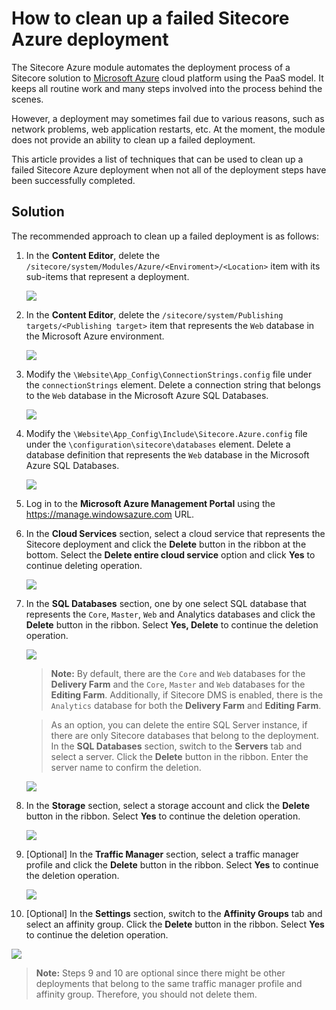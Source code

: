 # How to clean up a failed Sitecore Azure deployment

The Sitecore Azure module automates the deployment process of a Sitecore solution to [Microsoft Azure](http://azure.microsoft.com/) cloud platform using the PaaS model. It keeps all routine work and many steps involved into the process behind the scenes.

However, a deployment may sometimes fail due to various reasons, such as network problems, web application restarts, etc. At the moment, the module does not provide an ability to clean up a failed deployment.

This article provides a list of techniques that can be used to clean up a failed Sitecore Azure deployment when not all of the deployment steps have been successfully completed.

## Solution

The recommended approach to clean up a failed deployment is as follows:

1. In the **Content Editor**, delete the `/sitecore/system/Modules/Azure/<Enviroment>/<Location>` item with its sub-items that represent a deployment.

   ![](./media/how-to-clean-up-a-failed-sitecore-azure-deployment/AzurePortal-01.png)

2. In the **Content Editor**, delete the `/sitecore/system/Publishing targets/<Publishing target>` item that represents the `Web` database in the Microsoft Azure environment.

   ![](./media/how-to-clean-up-a-failed-sitecore-azure-deployment/AzurePortal-02.png)

3. Modify the `\Website\App_Config\ConnectionStrings.config` file under the `connectionStrings` element. Delete a connection string that belongs to the `Web` database in the Microsoft Azure SQL Databases.

   ![](./media/how-to-clean-up-a-failed-sitecore-azure-deployment/AzurePortal-03.png)

4. Modify the `\Website\App_Config\Include\Sitecore.Azure.config` file under the `\configuration\sitecore\databases` element. Delete a database definition that represents the `Web` database in the Microsoft Azure SQL Databases.
   
   ![](./media/how-to-clean-up-a-failed-sitecore-azure-deployment/AzurePortal-04.png)

5. Log in to the **Microsoft Azure Management Portal** using the https://manage.windowsazure.com URL.

6. In the **Cloud Services** section, select a cloud service that represents the Sitecore deployment and click the **Delete** button in the ribbon at the bottom. Select the **Delete entire cloud service** option and click **Yes** to continue deleting operation.

   ![](./media/how-to-clean-up-a-failed-sitecore-azure-deployment/AzurePortal-06.png)

7. In the **SQL Databases** section, one by one select SQL database that represents the `Core`, `Master`, `Web` and Analytics databases and click the **Delete** button in the ribbon. Select **Yes, Delete** to continue the deletion operation.

   ![](./media/how-to-clean-up-a-failed-sitecore-azure-deployment/AzurePortal-07-01.png)

   > **Note:** By default, there are the `Core` and `Web` databases for the **Delivery Farm** and the `Core`, `Master` and `Web` databases for the **Editing Farm**. Additionally, if Sitecore DMS is enabled, there is the `Analytics` database for both the **Delivery Farm** and **Editing Farm**.
   
   > As an option, you can delete the entire SQL Server instance, if there are only Sitecore databases that belong to the deployment. In the **SQL Databases** section, switch to the **Servers** tab and select a server. Click the **Delete** button in the ribbon. Enter the server name to confirm the deletion.

   ![](./media/how-to-clean-up-a-failed-sitecore-azure-deployment/AzurePortal-07-02.png)

8. In the **Storage** section, select a storage account and click the **Delete** button in the ribbon. Select **Yes** to continue the deletion operation.

   ![](./media/how-to-clean-up-a-failed-sitecore-azure-deployment/AzurePortal-08.png)

9. \[Optional\] In the **Traffic Manager** section, select a traffic manager profile and click the **Delete** button in the ribbon. Select **Yes** to continue the deletion operation.

   ![](./media/how-to-clean-up-a-failed-sitecore-azure-deployment/AzurePortal-09.png)

10. \[Optional\] In the **Settings** section, switch to the **Affinity Groups** tab and select an affinity group. Click the **Delete** button in the ribbon. Select **Yes** to continue the deletion operation.

   ![](./media/how-to-clean-up-a-failed-sitecore-azure-deployment/AzurePortal-10.png)

   > **Note:** Steps 9 and 10 are optional since there might be other deployments that belong to the same traffic manager profile and affinity group. Therefore, you should not delete them.

